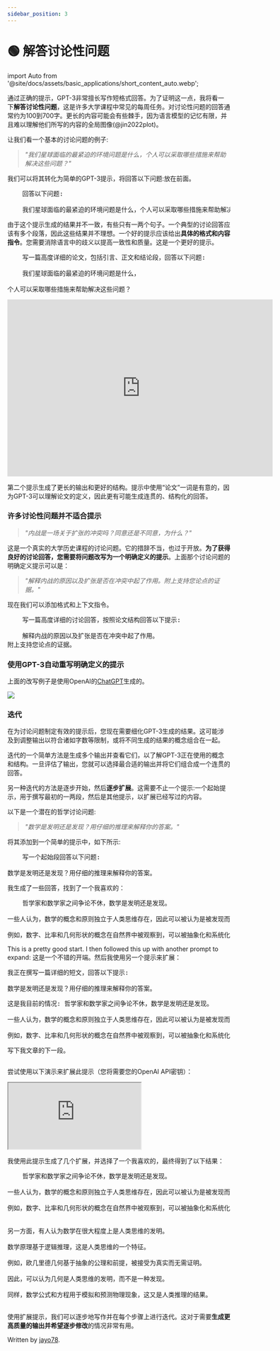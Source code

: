 ```yaml
---
sidebar_position: 3
---
```


# 🟢 解答讨论性问题

import Auto from '@site/docs/assets/basic_applications/short_content_auto.webp';

通过正确的提示，GPT-3非常擅长写作短格式回答。为了证明这一点，我将看一下**解答讨论性问题**，这是许多大学课程中常见的每周任务。对讨论性问题的回答通常约为100到700字。更长的内容可能会有些棘手，因为语言模型的记忆有限，并且难以理解他们所写的内容的全局图像(@jin2022plot)。

让我们看一个基本的讨论问题的例子:

> _"我们星球面临的最紧迫的环境问题是什么，个人可以采取哪些措施来帮助解决这些问题？"_

我们可以将其转化为简单的GPT-3提示，将<span className="yellow-highlight">回答以下问题:</span>放在前面。

<pre>
    <span className="yellow-highlight">回答以下问题:</span><br/>
    我们星球面临的最紧迫的环境问题是什么，个人可以采取哪些措施来帮助解决这些问题？
</pre>

由于这个提示生成的结果并不一致，有些只有一两个句子。一个典型的讨论回答应该有多个段落，因此这些结果并不理想。一个好的提示应该给出**具体的格式和内容指令**。您需要消除语言中的歧义以提高一致性和质量。这是一个更好的提示。

<pre>
    <span className="yellow-highlight">写一篇高度详细的论文，包括引言、正文和结论段，回答以下问题:</span><br/>
    我们星球面临的最紧迫的环境问题是什么，
    <br/>个人可以采取哪些措施来帮助解决这些问题？
</pre>

<iframe src="https://player.vimeo.com/video/778327269?h=77d739ae72&amp;badge=0&amp;autopause=0&amp;player_id=0&amp;app_id=58479" width="600" height="400" frameborder="0" allow="autoplay; fullscreen; picture-in-picture" allowfullscreen title="example"></iframe>

第二个提示生成了更长的输出和更好的结构。提示中使用“论文”一词是有意的，因为GPT-3可以理解论文的定义，因此更有可能生成连贯的、结构化的回答。

### 许多讨论性问题并不适合提示

> _"内战是一场关于扩张的冲突吗？同意还是不同意，为什么？"_

这是一个真实的大学历史课程的讨论问题。它的措辞不当，也过于开放。**为了获得良好的讨论回答，您需要将问题改写为一个明确定义的提示**。上面那个讨论问题的明确定义提示可以是：

> _"解释内战的原因以及扩张是否在冲突中起了作用。附上支持您论点的证据。"_

现在我们可以添加格式和上下文指令。

<pre>
    <span className="yellow-highlight">写一篇高度详细的讨论回答，按照论文结构回答以下提示:</span><br/>
    解释内战的原因以及扩张是否在冲突中起了作用。<br/>附上支持您论点的证据。
</pre>

### 使用GPT-3自动重写明确定义的提示

上面的改写例子是使用OpenAI的[ChatGPT](https://openai.com/blog/chatgpt/)生成的。

<div style={{textAlign: 'left'}}>
  <img src={Auto} style={{width: "500px"}}/>
</div>

### 迭代

在为讨论问题制定有效的提示后，您现在需要细化GPT-3生成的结果。这可能涉及到调整输出以符合诸如字数等限制，或将不同生成的结果的概念组合在一起。

迭代的一个简单方法是生成多个输出并查看它们，以了解GPT-3正在使用的概念和结构。一旦评估了输出，您就可以选择最合适的输出并将它们组合成一个连贯的回答。

另一种迭代的方法是逐步开始，然后**逐步扩展**。这需要不止一个提示:一个起始提示，用于撰写最初的一两段，然后是其他提示，以扩展已经写过的内容。

以下是一个潜在的哲学讨论问题:

> _"数学是发明还是发现？用仔细的推理来解释你的答案。"_

将其添加到一个简单的提示中，如下所示:

<pre>
    <span className="yellow-highlight">写一个起始段回答以下问题:</span>
    <br/>数学是发明还是发现？用仔细的推理来解释你的答案。
</pre>

我生成了一些回答，找到了一个我喜欢的：

<pre>
    <span className="bluegreen-highlight">哲学家和数学家之间争论不休，数学是发明还是发现。
    <br/>一些人认为，数学的概念和原则独立于人类思维存在，因此可以被认为是被发现而不是被发明的。
    <br/>例如，数字、比率和几何形状的概念在自然界中被观察到，可以被抽象化和系统化地研究。</span>
</pre>

This is a pretty good start. I then followed this up with another prompt to expand:
这是一个不错的开端。然后我使用另一个提示来扩展：

<pre>
<span className="yellow-highlight">我正在撰写一篇详细的短文，回答以下提示:</span> 
<br/>数学是发明还是发现？用仔细的推理来解释你的答案。<span className="yellow-highlight"><p/>这是我目前的情况:</span> 哲学家和数学家之间争论不休，数学是发明还是发现。
<br/>一些人认为，数学的概念和原则独立于人类思维存在，因此可以被认为是被发现而不是被发明的。
<br/>例如，数字、比率和几何形状的概念在自然界中被观察到，可以被抽象化和系统化地研究。<p/><span className="yellow-highlight">写下我文章的下一段。</span>
</pre>

尝试使用以下演示来扩展此提示（您将需要您的OpenAI API密钥）：

<iframe
    src="https://embed.learnprompting.org/embed?config=eyJib3hSb3dzIjoyNSwidG9wUCI6MSwidGVtcGVyYXR1cmUiOjAuNywibWF4VG9rZW5zIjoyNTYsIm91dHB1dCI6IiIsInByb21wdCI6IiIsIm1vZGVsIjoiZ3B0LTQiLCJ1bmRlZmluZWQiOiIxIn0%3D"
    style={{width:"100%", height:"1250px", border:"0", borderRadius:"4px", overflow:"hidden"}}
    sandbox="allow-forms allow-modals allow-popups allow-presentation allow-same-origin allow-scripts"
></iframe>
<br/>

我使用此提示生成了几个扩展，并选择了一个我喜欢的，最终得到了以下结果：

<pre>
    哲学家和数学家之间争论不休，数学是发明还是发现。
    <br/>一些人认为，数学的概念和原则独立于人类思维存在，因此可以被认为是被发现而不是被发明的。
    <br/>例如，数字、比率和几何形状的概念在自然界中被观察到，可以被抽象化和系统化地研究。
    <span className="bluegreen-highlight">
    <br/>另一方面，有人认为数学在很大程度上是人类思维的发明。
    <br/>数学原理基于逻辑推理，这是人类思维的一个特征。
    <br/>例如，欧几里德几何基于抽象的公理和前提，被接受为真实而无需证明。
    <br/>因此，可以认为几何是人类思维的发明，而不是一种发现。
    <br/>同样，数学公式和方程用于模拟和预测物理现象，这又是人类推理的结果。
    </span>
</pre>

使用扩展提示，我们可以逐步地写作并在每个步骤上进行迭代。这对于需要**生成更高质量的输出并希望逐步修改**的情况非常有用。

Written by [jayo78](https://twitter.com/jayo782).
